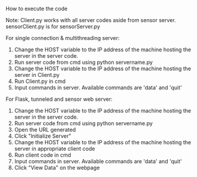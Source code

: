 How to execute the code

Note: Client.py works with all server codes aside from sensor server. sensorClient.py is for sensorServer.py

For single connection & multithreading server:
1) Change the HOST variable to the IP address of the machine hosting the server in the server code.
2) Run server code from cmd using python servername.py 
3) Change the HOST variable to the IP address of the machine hosting the server in Client.py
4) Run Client.py in cmd
5) Input commands in server. Available commands are 'data' and 'quit'

For Flask, tunneled and sensor web server:
1) Change the HOST variable to the IP address of the machine hosting the server in the server code.
2) Run server code from cmd using python servername.py 
3) Open the URL generated
4) Click "Initialize Server"
5) Change the HOST variable to the IP address of the machine hosting the server in appropriate client code
6) Run client code in cmd
7) Input commands in server. Available commands are 'data' and 'quit'
8) Click "View Data" on the webpage
